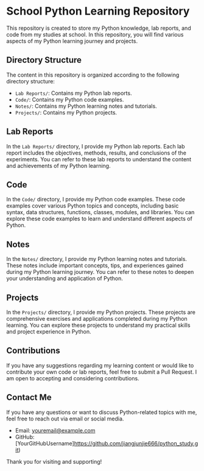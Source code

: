 # School Python Learning Repository

This repository is created to store my Python knowledge, lab reports, and code from my studies at school. In this repository, you will find various aspects of my Python learning journey and projects.

## Directory Structure

The content in this repository is organized according to the following directory structure:

- `Lab Reports/`: Contains my Python lab reports.
- `Code/`: Contains my Python code examples.
- `Notes/`: Contains my Python learning notes and tutorials.
- `Projects/`: Contains my Python projects.

## Lab Reports

In the `Lab Reports/` directory, I provide my Python lab reports. Each lab report includes the objectives, methods, results, and conclusions of the experiments. You can refer to these lab reports to understand the content and achievements of my Python learning.

## Code

In the `Code/` directory, I provide my Python code examples. These code examples cover various Python topics and concepts, including basic syntax, data structures, functions, classes, modules, and libraries. You can explore these code examples to learn and understand different aspects of Python.

## Notes

In the `Notes/` directory, I provide my Python learning notes and tutorials. These notes include important concepts, tips, and experiences gained during my Python learning journey. You can refer to these notes to deepen your understanding and application of Python.

## Projects

In the `Projects/` directory, I provide my Python projects. These projects are comprehensive exercises and applications completed during my Python learning. You can explore these projects to understand my practical skills and project experience in Python.

## Contributions

If you have any suggestions regarding my learning content or would like to contribute your own code or lab reports, feel free to submit a Pull Request. I am open to accepting and considering contributions.

## Contact Me

If you have any questions or want to discuss Python-related topics with me, feel free to reach out via email or social media.

- Email: youremail@example.com
- GitHub: [YourGitHubUsername]https://github.com/jiangjunjie666/python_study.git)

Thank you for visiting and supporting!
